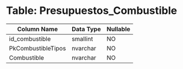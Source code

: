 # Table: Presupuestos_Combustible

| Column Name | Data Type | Nullable |
|-------------|-----------|----------|
| id_combustible | smallint | NO |
| PkCombustibleTipos | nvarchar | NO |
| Combustible | nvarchar | NO |
